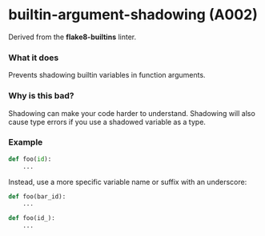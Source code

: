 # builtin-argument-shadowing (A002)

Derived from the **flake8-builtins** linter.

### What it does

Prevents shadowing builtin variables in function arguments.

### Why is this bad?

Shadowing can make your code harder to understand. Shadowing will also cause type errors
if you use a shadowed variable as a type.

### Example

```python
def foo(id):
    ...
```

Instead, use a more specific variable name or suffix with an underscore:

```python
def foo(bar_id):
    ...

def foo(id_):
    ...
```